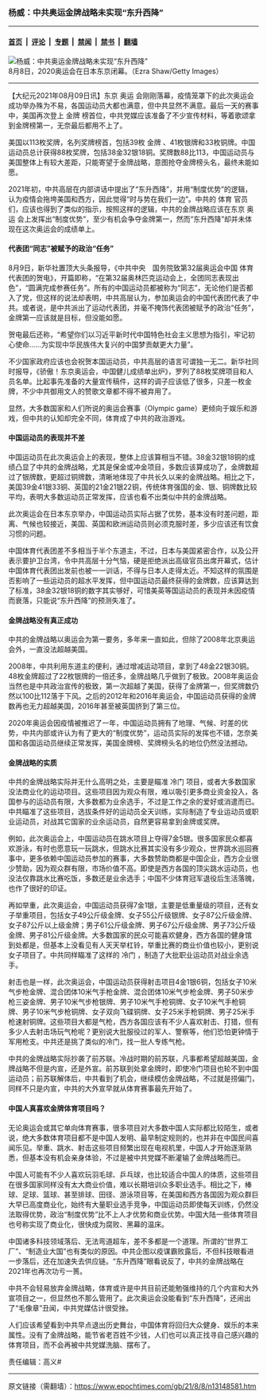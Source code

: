 ### 杨威：中共奥运金牌战略未实现“东升西降”

---

#### [首页](../../../..?n13148581) &nbsp;|&nbsp; [评论](../../../../../epoch-comment?n13148581) &nbsp;|&nbsp; [专题](../../../../../epoch-special?n13148581) &nbsp;|&nbsp; [禁闻](../../../../../epoch-news?n13148581) &nbsp;|&nbsp; [禁书](../../../../../books?n13148581) &nbsp;|&nbsp; [翻墙](https://github.com/gfw-breaker/nogfw/blob/master/README.md?n13148581)


<div><img alt="杨威：中共奥运金牌战略未实现“东升西降”" class="attachment-djy_600_400 size-djy_600_400 wp-post-image" src="https://i.epochtimes.com/assets/uploads/2021/08/id13148596-GettyImages-1333024286-600x400.jpg"/>
<div class="caption">
 8月8日，2020奥运会在日本东京闭幕。（Ezra Shaw/Getty Images）
</div></div><hr/><div class="post_content" id="artbody" itemprop="articleBody">
 <!-- article content begin -->
 <p>
  【大纪元2021年08月09日讯】东京
  <ok href="https://www.epochtimes.com/gb/tag/%E5%A5%A5%E8%BF%90.html">
   奥运
  </ok>
  会刚刚落幕，疫情笼罩下的此次奥运会成功举办殊为不易，各国运动员大都也满意，但中共显然不满意。最后一天的赛事中，美国再次登上
  <ok href="https://www.epochtimes.com/gb/tag/%E9%87%91%E7%89%8C.html">
   金牌
  </ok>
  榜首位，中共党媒应该准备了不少宣传材料，等着歌颂拿到金牌榜第一，无奈最后都用不上了。
 </p>
 <p>
  美国以113枚奖牌，名列奖牌榜首，包括39枚
  <ok href="https://www.epochtimes.com/gb/tag/%E9%87%91%E7%89%8C.html">
   金牌
  </ok>
  、41枚银牌和33枚铜牌。中国运动员总计获得88枚奖牌，包括38金32银18铜。奖牌数88比113，中国运动员与美国整体上有较大差距，只能寄望于金牌战略，意图抢夺金牌榜头名，最终未能如愿。
 </p>
 <p>
  2021年初，中共高层在内部讲话中提出了“东升西降”，并用“制度优势”的逻辑，认为疫情会拖垮美国和西方，因此觉得“时与势在我们一边”。中共的
  <ok href="https://www.epochtimes.com/gb/tag/%E4%BD%93%E8%82%B2.html">
   体育
  </ok>
  官员们，应该也得到了类似的指示，按照这样的逻辑，中共的金牌战略应该在东京
  <ok href="https://www.epochtimes.com/gb/tag/%E5%A5%A5%E8%BF%90.html">
   奥运
  </ok>
  会上发挥出“制度优势”，至少有机会争夺金牌第一，然而“东升西降”却并未体现在这次奥运会的成绩单上。
 </p>
 <h4>
  <strong>
   代表团“同志”被赋予的政治“任务”
  </strong>
 </h4>
 <p>
  8月9日，新华社置顶大头条报导，《中共中央　国务院致第32届奥运会中国
  <ok href="https://www.epochtimes.com/gb/tag/%E4%BD%93%E8%82%B2.html">
   体育
  </ok>
  代表团的贺电》，开篇即称，“在第32届奥林匹克运动会上，全团同志表现出色”，“圆满完成参赛任务”。所有的中国运动员都被称为“同志”，无论他们是否都入了党，但这样的说法却表明，中共高层认为，参加奥运会的中国代表团代表了中共。或者说，是中共派出了运动代表团，并毫不掩饰代表团被赋予的政治“任务”，金牌第一应该就是目标，但没能如愿。
 </p>
 <p>
  贺电最后还称，“希望你们以习近平新时代中国特色社会主义思想为指引，牢记初心使命……为实现中华民族伟大复兴的中国梦贡献更大力量”。
 </p>
 <p>
  不少国家政府应该也会祝贺本国运动员，中共高层的语言可谓独一无二。新华社同时报导，《骄傲！东京奥运会，中国健儿成绩单出炉》，罗列了88枚奖牌项目和人员名单。比起事先准备的大量宣传稿件，这样的调子应该低了很多，只差一枚金牌，不少中共御用文人的赞歌文章都不得不被弃用了。
 </p>
 <p>
  显然，大多数国家和人们所说的奥运会赛事（Olympic game）更倾向于娱乐和游戏，但中共的认知却完全不同，体育成了中共的政治游戏。
 </p>
 <h4>
  <strong>
   中国运动员的表现并不差
  </strong>
 </h4>
 <p>
  中国运动员在此次奥运会上的表现，整体上应该算相当不错。38金32银18铜的成绩凸显了中共的金牌战略，尤其是保金或冲金项目，多数应该算成功了，金牌数超过了银牌数，更超过铜牌数，清晰地体现了中共长久以来的金牌战略。相比之下，美国39金41银33铜、英国的21金21银22铜，传统体育强国的金、银、铜牌数比较平均，表明大多数运动员正常发挥，应该也看不出类似中共的金牌战略。
 </p>
 <p>
  此次奥运会在日本东京举办，中国运动员实际占据了优势，基本没有时差问题，距离、气候也较接近，美国、英国和欧洲运动员则必须克服时差，多少应该还有饮食习惯的问题。
 </p>
 <p>
  中国体育代表团差不多相当于半个东道主，不过，日本与美国紧密合作，以及公开表示要护卫台湾，令中共高层十分气恼，硬是拒绝派出高级官员出席开幕式，估计中国体育代表团出发前也被一一训话，不得与日本人走得太近。不知这样的氛围是否影响了一些运动员的超水平发挥，但中国运动员最终获得的金牌数，应该算达到了标准，38金32银18铜的数字其实够好，可惜美英等国运动员的表现并未因疫情而衰落，只能说“东升西降”的预测失准了。
 </p>
 <h4>
  <strong>
   金牌战略没有真正成功
  </strong>
 </h4>
 <p>
  中共的金牌战略以奥运会为第一要务，多年来一直如此，但除了2008年北京奥运会外，一直没法超越美国。
 </p>
 <p>
  2008年，中共利用东道主的便利，通过增减运动项目，拿到了48金22银30铜。48枚金牌超过了22枚银牌的一倍还多，金牌战略几乎做到了极致。2008年奥运会当然也是中共政治宣传的极致，第一次超越了美国，获得了金牌第一，但奖牌数仍然以100比112落于下风。之后的2012年和2016年奥运会，中国运动员获得的金牌数再也无力超越美国，2016年甚至被英国挤到了第三位。
 </p>
 <p>
  2020年奥运会因疫情被推迟了一年，中国运动员拥有了地理、气候、时差的优势，中共内部或许认为有了更大的“制度优势”，运动员实际的发挥也不错，怎奈美国和各国运动员继续正常发挥，美国金牌榜、奖牌榜头名的地位仍然没法撼动。
 </p>
 <h4>
  <strong>
   金牌战略的实质
  </strong>
 </h4>
 <p>
  中共的金牌战略实际并无什么高明之处，主要是瞄准
  <ok href="https://www.epochtimes.com/gb/tag/%E5%86%B7%E9%97%A8.html">
   冷门
  </ok>
  项目，或者大多数国家没法商业化的运动项目。这些项目因为观众有限，难以吸引更多商业资金投入，各国参与的运动员有限，大多数都为业余选手，不过是工作之余的爱好或消遣而已。中共瞄准了这些项目，选拔条件好的运动员全天训练，实际制造了专业运动员或职业运动员，对战其它国家的业余运动员，自然更容易拿到金牌或奖牌。
 </p>
 <p>
  例如，此次奥运会上，中国运动员在跳水项目上夺得7金5银。很多国家民众都喜欢游泳，有时也愿意玩一玩跳水，但跳水比赛其实没有多少观众，世界跳水巡回赛事中，更多依赖中国运动员参加的赛事，大多数赞助商都是中国企业，西方企业很少赞助，因为观众群有限，市场价值不高。即使是西方各国的顶尖跳水运动员，也没法仅靠跳水比赛吃饭，多数还是业余选手；中国不少体育冠军退役后生活落魄，也作了很好的印证。
 </p>
 <p>
  再如举重，此次奥运会，中国运动员获得7金1银，主要是低重量级的项目，还有女子举重项目，包括女子49公斤级金牌、女子55公斤级银牌、女子87公斤级金牌、女子87公斤以上级金牌；男子61公斤级金牌、男子67公斤级金牌、男子73公斤级金牌、男子81公斤级金牌。大多数国家的民众可能喜欢健身，西方各国的健身馆到处都是，但基本上没看见有人天天举杠铃，举重比赛的商业价值也较小，更别说女子项目了。中共同样瞄准了这样的
  <ok href="https://www.epochtimes.com/gb/tag/%E5%86%B7%E9%97%A8.html">
   冷门
  </ok>
  ，制造了大批职业运动员对战业余选手。
 </p>
 <p>
  射击也是一样，此次奥运会，中国运动员获得射击项目4金1银6铜，包括女子10米气步枪金牌、混合团体10米气手枪金牌、混合团体10米气步枪金牌、男子50米步枪三姿金牌、男子10米气步枪银牌、男子10米气手枪铜牌、女子10米气手枪铜牌、男子10米气步枪铜牌、女子双向飞碟铜牌、女子25米手枪铜牌、男子25米手枪速射铜牌。这些项目大都是气枪，西方各国应该有不少人喜欢射击、打猎，但有多少人去射击场玩气枪呢？更别说大批服役过的军人、警察等，他们恐怕更钟情于军用枪支。中共还是挑了类似的冷门，找一批人专练气枪。
 </p>
 <p>
  中共的金牌战略实际抄袭了前苏联。冷战时期的前苏联，凡事都希望超越美国，金牌战略不但是内宣，还是外宣。前苏联到处拿金牌时，即使冷门项目也轮不到中国运动员；前苏联解体后，中共看到了机会，继续模仿金牌战略，不过就是捞偏门，同样不只是内宣，中共的大外宣早就从体育赛事最先开始了。
 </p>
 <h4>
  <strong>
   中国人真喜欢金牌体育项目吗？
  </strong>
 </h4>
 <p>
  无论奥运会或其它单向体育赛事，很多项目对大多数中国人实际都比较陌生，或者说，绝大多数体育项目都不是中国人发明、最早制定规则的，也并非在中国民间喜闻乐见。举重、跳水、射击这些项目频繁出现在电视机里，中国人才开始逐渐熟悉，但基本没有机会亲身体验，不过是被中共党媒不断灌输了金牌战略而已。
 </p>
 <p>
  中国人可能有不少人喜欢玩羽毛球、乒乓球，也比较适合中国人的体质，这些项目在很多国家同样没有太大商业价值，难以长期培训众多职业选手。相比之下，棒球、足球、篮球、甚至排球、田径、游泳项目等，在美国和西方各国因为观众群巨大早已高度商业化，始终有大量职业选手竞争，中国运动员即使每天训练，仍然没法取得优势，政治“制度优势”比不上人才优势和商业优势。中国大陆一些体育项目也号称实现了商业化，很快成为腐败、黑幕的温床。
 </p>
 <p>
  中国诸多科技领域落后、无法弯道超车，差不多都是一个道理。所谓的“世界工厂”、“制造业大国”也有类似的原因。中共企图以疫谋霸败露后，不但科技眼看进一步落后，还在加速失去供应链。“东升西降”眼看说反了，中共的金牌战略在2021年也再次功亏一篑。
 </p>
 <p>
  中共不会轻易放弃金牌战略，体育或许是中共目前还能勉强维持的几个内宣和大外宣项目之一，但显然也不那么管用了。此次奥运会没能看到“东升西降”，还闹出了“毛像章”丑闻，中共党媒估计很受挫。
 </p>
 <p>
  人们应该希望看到中共早点退出历史舞台，中国体育将回归大众健身、娱乐的本来属性。没有了金牌战略，能节省老百姓不少钱，人们也可以真正找寻自己感兴趣的体育项目，而不会再被中共党媒洗脑、摆布了。
 </p>
 <p>
  责任编辑：高义#
 </p>
 <!-- article content end -->
 <div id="below_article_ad">
 </div>
</div>


---

原文链接（需翻墙）：https://www.epochtimes.com/gb/21/8/8/n13148581.htm